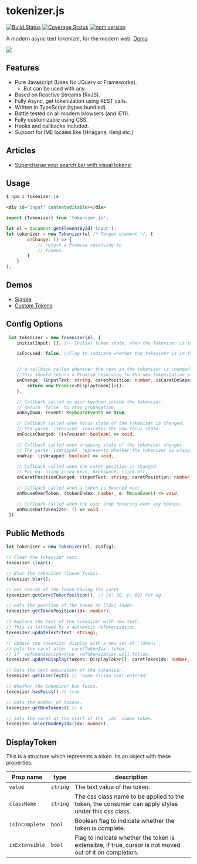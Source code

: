 # tokenizer.js
[![Build Status](https://travis-ci.org/ashubham/tokenizer.js.svg?branch=master)](https://travis-ci.org/ashubham/tokenizer.js)
[![Coverage Status](https://coveralls.io/repos/github/ashubham/tokenizer.js/badge.svg)](https://coveralls.io/github/ashubham/tokenizer.js)
[![npm version](https://badge.fury.io/js/tokenizer.js.svg)](https://badge.fury.io/js/tokenizer.js)

A modern async text tokenizer, for the modern web. [Demo](https://codepen.io/ashubham/pen/xPJMwa?editors=0100)

![](https://github.com/ashubham/tokenizer.js/raw/master/assets/tokenizer.gif)

## Features

- Pure Javascript (Uses No JQuery or Frameworks).
    - But can be used with any.
- Based on Reactive Streams (RxJS).
- Fully Async, get tokenization using REST calls.
- Written in TypeScript (types bundled).
- Battle tested on all modern browsers (and IE11).
- Fully customizable using CSS.
- Hooks and callbacks included.
- Support for IME locales like (Hiragana, Kenji etc.)

## Articles

- [Supercharge your search bar with visual tokens!](https://medium.com/@ashishshubham/supercharge-your-search-with-tokenization-32321a87f309)

## Usage
```bash
$ npm i tokenizer.js
```
```html
<div id="input" contenteditable></div>
```
```javascript
import {Tokenizer} from 'tokenizer.js';

let el = document.getElementById('input');
let tokenizer = new Tokenizer(el /* Target element */, {
        onChange: () => {
            // return a Promise resolving to 
            // tokens.
        }
    }
);
```

## Demos

- [Simple](https://codepen.io/ashubham/pen/LOBObN?editors=0010)
- [Custom Tokens](https://codepen.io/ashubham/pen/xPJMwa?editors=0100)

## Config Options

```typescript
 let tokenizer = new Tokenizer(el, {
    initialInput: [], //  Initial token state, when the Tokenizer is initialized, this shows up as initial tokens.

    isFocused: false, //Flag to indicate whether the tokenizer is in focus when initialized.


    // A callback called whenever the text in the tokenizer is changed. 
    //This should return a Promise resolving to the new tokenization state.
    onChange: (inputText: string, caretPosition: number, isCaretOnSeparator?: boolean) => {
        return new Promise<DisplayToken[]>();
    },

    // Callback called on each keydown inside the tokenizer.
    // Return `false` to stop propagation.
    onKeyDown: (event: KeyboardEvent) => true,

    // Callback called when focus state of the tokenizer is changed. 
    // The param `isFocused` indicates the new focus state.
    onFocusChanged: (isFocused: boolean) => void,

    // Callback called when wrapping state of the tokenizer changes. 
    // The param `isWrapped` represents whether the tokenizer is wrapping.
    onWrap: (isWrapped: boolean) => void,

    // Callback called when the caret position is changed. 
    // For eg. using arrow keys, backspace, click etc.
    onCaretPositionChanged: (inputText: string, caretPosiotion: number, isCaretOnSeparator: boolean) => void,

    // Callback called when a token is hovered over.
    onMouseOverToken: (tokenIndex: number, e: MouseEvent) => void,

    // Callback called when the user stop hovering over any tokens.
    onMouseOutTokenizer: () => void
 })
```

## Public Methods

```typescript
let tokenizer = new Tokenizer(el, config);

// Clear the tokenizer text.
tokenizer.clear();

// Blur the tokenizer (loose focus).
tokenizer.blur();

// Get coords of the token having the caret.
tokenizer.getCaretTokenPosition(); // {x: 50, y: 80} For eg.

// Gets the position of the token at [idx] index.
tokenizer.getTokenPosition(idx: number);

// Replace the text of the tokenizer with new text.
// This is followed by a automatic reTokenization.
tokenizer.updateText(text: string);

// Update the tokenizer display with a new set of `tokens`,
// puts the caret after `caretTokenIdx` token,
// if `reTokenization=true` reTokenization will follow.
tokenizer.updateDisplay(tokens: DisplayToken[], caretTokenIdx: number, reTokenization: bool);

// Gets the text equivalent of the tokenizer.
tokenizer.getInnerText() // 'Some string user entered'

// Whether the tokenizer has focus.
tokenizer.hasFocus() // true

// Gets the number of tokens.
tokenizer.getNumTokens() // 4

// Sets the caret at the start of the `idx` index token.
tokenizer.selectNodeByIdx(idx: number);
```

 ## DisplayToken

 This is a structure which represents a token. Its an object
 with these properties:

 Prop name | type | description
 --- | --- | ---
 `value` | `string` | The text value of the token.
 `className` | `string` | The css class name to be applied to the token, the consumer can apply styles under this css class.
 `isIncomplete` | `bool` | Boolean flag to indicate whether the token is complete.
 `isExtensible` | `bool` | Flag to indicate whether the token is extensible, if true, cursor is not moved out of it on completion.

    
